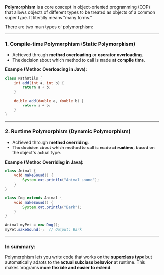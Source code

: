 **Polymorphism** is a core concept in object-oriented programming (OOP) that allows objects of different types to be treated as objects of a common super type. It literally means "many forms."

There are two main types of polymorphism:

---

### 1. **Compile-time Polymorphism (Static Polymorphism)**

- Achieved through **method overloading** or **operator overloading**.
- The decision about which method to call is made **at compile time**.

**Example (Method Overloading in Java):**

```java
class MathUtils {
    int add(int a, int b) {
        return a + b;
    }

    double add(double a, double b) {
        return a + b;
    }
}
```

---

### 2. **Runtime Polymorphism (Dynamic Polymorphism)**

- Achieved through **method overriding**.
- The decision about which method to call is made **at runtime**, based on the object's actual type.

**Example (Method Overriding in Java):**

```java
class Animal {
    void makeSound() {
        System.out.println("Animal sound");
    }
}

class Dog extends Animal {
    void makeSound() {
        System.out.println("Bark");
    }
}

Animal myPet = new Dog();
myPet.makeSound();  // Output: Bark
```

---

### In summary:

Polymorphism lets you write code that works on the **superclass type** but automatically adapts to the **actual subclass behavior** at runtime. This makes programs **more flexible and easier to extend**.
